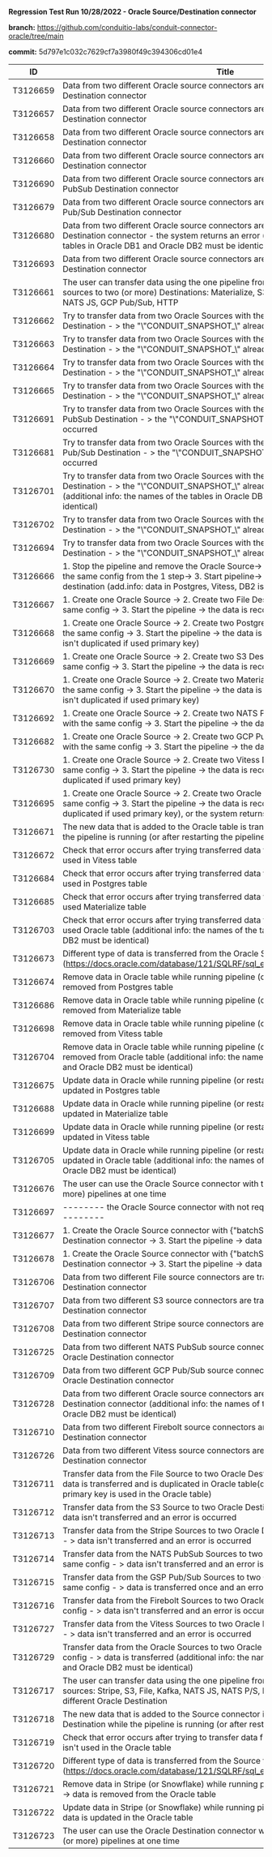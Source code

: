 **Regression Test Run 10/28/2022 - Oracle Source/Destination connector**

**branch:** https://github.com/conduitio-labs/conduit-connector-oracle/tree/main

**commit:** 5d797e1c032c7629cf7a3980f49c394306cd01e4

| ID       | Title                                                                                                                                                                                                                                                      | Status | Comment |
| -------- | ---------------------------------------------------------------------------------------------------------------------------------------------------------------------------------------------------------------------------------------------------------- | ------ | ------- |
| T3126659 | Data from two different Oracle source connectors are transferred to the File Destination connector                                                                                                                                                         | Passed |         |
| T3126657 | Data from two different Oracle source connectors are transferred to the the Postgres Destination connector                                                                                                                                                 | Passed |         |
| T3126658 | Data from two different Oracle source connectors are transferred to the S3 Destination connector                                                                                                                                                           | Passed |         |
| T3126660 | Data from two different Oracle source connectors are transferred to the Materialize Destination connector                                                                                                                                                  | Passed |         |
| T3126690 | Data from two different Oracle source connectors are transferred to the NATS PubSub Destination connector                                                                                                                                                  | Passed |         |
| T3126679 | Data from two different Oracle source connectors are transferred to the GCP Pub/Sub Destination connector                                                                                                                                                  | Passed |         |
| T3126680 | Data from two different Oracle source connectors aren't transferred to the Oracle Destination connector - the system returns an error (additional info: the names of the tables in Oracle DB1 and Oracle DB2 must be identical)                            | Passed |         |
| T3126693 | Data from two different Oracle source connectors are transferred to the Vitess Destination connector                                                                                                                                                       | Passed |         |
| T3126661 | The user can transfer data using the one pipeline from two (or more) different Oracle sources to two (or more) Destinations: Materialize, S3, File, Kafka, NATS Pub/Subp, NATS JS, GCP Pub/Sub, HTTP                                                       | Passed |         |
| T3126662 | Try to transfer data from two Oracle Sources with the same config to the File Destination - > the "\\"CONDUIT_SNAPSHOT_\\" already exists" error is occurred                                                                                               | Passed |         |
| T3126663 | Try to transfer data from two Oracle Sources with the same config to the Postgres Destination - > the "\\"CONDUIT_SNAPSHOT_\\" already exists" error is occurred                                                                                           | Passed |         |
| T3126664 | Try to transfer data from two Oracle Sources with the same config to the S3 Destination - > the "\\"CONDUIT_SNAPSHOT_\\" already exists" error is occurred                                                                                                 | Passed |         |
| T3126665 | Try to transfer data from two Oracle Sources with the same config to the Materialize Destination - > the "\\"CONDUIT_SNAPSHOT_\\" already exists" error is occurred                                                                                        | Passed |         |
| T3126691 | Try to transfer data from two Oracle Sources with the same config to the NATS PubSub Destination - > the "\\"CONDUIT_SNAPSHOT_\\" already exists" error is occurred                                                                                        | Passed |         |
| T3126681 | Try to transfer data from two Oracle Sources with the same config to the GCP Pub/Sub Destination - > the "\\"CONDUIT_SNAPSHOT_\\" already exists" error is occurred                                                                                        | Passed |         |
| T3126701 | Try to transfer data from two Oracle Sources with the same config to the Oracle Destination - > the "\\"CONDUIT_SNAPSHOT_\\" already exists" error is occurred (additional info: the names of the tables in Oracle DB1 and Oracle DB2 must be identical)   | Passed |         |
| T3126702 | Try to transfer data from two Oracle Sources with the same config to the Firebolt Destination - > the "\\"CONDUIT_SNAPSHOT_\\" already exists" error is occurred                                                                                           | Passed |         |
| T3126694 | Try to transfer data from two Oracle Sources with the same config to the Vitess Destination - > the "\\"CONDUIT_SNAPSHOT_\\" already exists" error is occurred                                                                                             | Passed |         |
| T3126666 | 1\. Stop the pipeline and remove the Oracle Source-> 2. create the Oracle Source with the same config from the 1 step-> 3. Start pipeline-> data is recorded to the destination (add.info: data in Postgres, Vitess, DB2 is refreshed if used primary key) | Passed |         |
| T3126667 | 1\. Create one Oracle Source -> 2. Create two File Destination connectors with the same config -> 3. Start the pipeline -> the data is recorded and duplicated                                                                                             | Passed |         |
| T3126668 | 1\. Create one Oracle Source -> 2. Create two Postgres Destination connectors with the same config -> 3. Start the pipeline -> the data is recorded and duplicated (data isn't duplicated if used primary key)                                             | Passed |         |
| T3126669 | 1\. Create one Oracle Source -> 2. Create two S3 Destination connectors with the same config -> 3. Start the pipeline -> the data is recorded and duplicated                                                                                               | Passed |         |
| T3126670 | 1\. Create one Oracle Source -> 2. Create two Materialize Destination connectors with the same config -> 3. Start the pipeline -> the data is recorded and duplicated (data isn't duplicated if used primary key)                                          | Passed |         |
| T3126692 | 1\. Create one Oracle Source -> 2. Create two NATS PubSub Destination connectors with the same config -> 3. Start the pipeline -> the data is recorded and duplicated                                                                                      | Passed |         |
| T3126682 | 1\. Create one Oracle Source -> 2. Create two GCP Pub/Sub Destination connectors with the same config -> 3. Start the pipeline -> the data is recorded and duplicated                                                                                      | Passed |         |
| T3126730 | 1\. Create one Oracle Source -> 2. Create two Vitess Destination connectors with the same config -> 3. Start the pipeline -> the data is recorded and duplicated (data isn't duplicated if used primary key)                                               | Passed |         |
| T3126695 | 1\. Create one Oracle Source -> 2. Create two Oracle Destination connectors with the same config -> 3. Start the pipeline -> the data is recorded and duplicated (data isn't duplicated if used primary key), or the system returns an error               | Passed |         |
| T3126671 | The new data that is added to the Oracle table is transferred to the Destination while the pipeline is running (or after restarting the pipeline )                                                                                                         | Passed |         |
| T3126672 | Check that error occurs after trying transferred data from the Oracle table which isn't used in Vitess table                                                                                                                                               | Passed |         |
| T3126684 | Check that error occurs after trying transferred data from the Oracle table which isn't used in Postgres table                                                                                                                                             | Passed |         |
| T3126685 | Check that error occurs after trying transferred data from the Oracle table which isn't used Materialize table                                                                                                                                             | Passed |         |
| T3126703 | Check that error occurs after trying transferred data from the Oracle table which isn't used Oracle table (additional info: the names of the tables in Oracle DB1 and Oracle DB2 must be identical)                                                        | Passed |         |
| T3126673 | Different type of data is transferred from the Oracle Source to Destination (https://docs.oracle.com/database/121/SQLRF/sql_elements001.htm#SQLRF30020)                                                                                                    | Passed |         |
| T3126674 | Remove data in Oracle table while running pipeline (or restart run pipeline) -> data is removed from Postgres table                                                                                                                                        | Passed |         |
| T3126686 | Remove data in Oracle table while running pipeline (or restart run pipeline) -> data is removed from Materialize table                                                                                                                                     | Passed |         |
| T3126698 | Remove data in Oracle table while running pipeline (or restart run pipeline) -> data is removed from Vitess table                                                                                                                                          | Passed |         |
| T3126704 | Remove data in Oracle table while running pipeline (or restart run pipeline) -> data is removed from Oracle table (additional info: the names of the tables in Oracle DB1 and Oracle DB2 must be identical)                                                | Passed |         |
| T3126675 | Update data in Oracle while running pipeline (or restart run pipeline) -> data is updated in Postgres table                                                                                                                                                | Passed |         |
| T3126688 | Update data in Oracle while running pipeline (or restart run pipeline) -> data is updated in Materialize table                                                                                                                                             | Passed |         |
| T3126699 | Update data in Oracle while running pipeline (or restart run pipeline) -> data is updated in Vitess table                                                                                                                                                  | Passed |         |
| T3126705 | Update data in Oracle while running pipeline (or restart run pipeline) -> data is updated in Oracle table (additional info: the names of the tables in Oracle DB1 and Oracle DB2 must be identical)                                                        | Passed |         |
| T3126676 | The user can use the Oracle Source connector with the identical config in two (or more) pipelines at one time                                                                                                                                              | Passed |         |
| T3126697 | \-------- the Oracle Source connector with not required config ----------------------                                                                                                                                                                      | Passed |         |
| T3126677 | 1\. Create the Oracle Source connector with {"batchSize":"1"} -> 2. crate the Destination connector -> 3. Start the pipeline -> data is transferred                                                                                                        | Passed |         |
| T3126678 | 1\. Create the Oracle Source connector with {"batchSize":"1000"} -> 2. crate the Destination connector -> 3. Start the pipeline -> data is transferred                                                                                                     | Passed |         |
| T3126706 | Data from two different File source connectors are transferred to the Oracle Destination connector                                                                                                                                                         | Passed |         |
| T3126707 | Data from two different S3 source connectors are transferred to the Oracle Destination connector                                                                                                                                                           | Passed |         |
| T3126708 | Data from two different Stripe source connectors are transferred to the Oracle Destination connector                                                                                                                                                       | Passed |         |
| T3126725 | Data from two different NATS PubSub source connectors are transferred to the Oracle Destination connector                                                                                                                                                  | Passed |         |
| T3126709 | Data from two different GCP Pub/Sub source connectors are transferred to the Oracle Destination connector                                                                                                                                                  | Passed |         |
| T3126728 | Data from two different Oracle source connectors aren't transferred to the Oracle Destination connector (additional info: the names of the tables in Oracle DB1 and Oracle DB2 must be identical)                                                          | Passed |         |
| T3126710 | Data from two different Firebolt source connectors are transferred to the Oracle Destination connector                                                                                                                                                     | Passed |         |
| T3126726 | Data from two different Vitess source connectors are transferred to the Oracle Destination connector                                                                                                                                                       | Passed |         |
| T3126711 | Transfer data from the File Source to two Oracle Destination with the same config - > data is transferred and is duplicated in Oracle table(data isn't duplicated if the primary key is used in the Oracle table)                                          | Passed |         |
| T3126712 | Transfer data from the S3 Source to two Oracle Destination with the same config - > data isn't transferred and an error is occurred                                                                                                                        | Passed |         |
| T3126713 | Transfer data from the Stripe Sources to two Oracle Destination with the same config - > data isn't transferred and an error is occurred                                                                                                                   | Passed |         |
| T3126714 | Transfer data from the NATS PubSub Sources to two Oracle Destination with the same config - > data isn't transferred and an error is occurred                                                                                                              | Passed |         |
| T3126715 | Transfer data from the GSP Pub/Sub Sources to two Oracle Destination with the same config - > data is transferred once and an error is occurred                                                                                                            | Passed |         |
| T3126716 | Transfer data from the Firebolt Sources to two Oracle Destination with the same config - > data isn't transferred and an error is occurred                                                                                                                 | Passed |         |
| T3126727 | Transfer data from the Vitess Sources to two Oracle Destination with the same config - > data isn't transferred and an error is occurred                                                                                                                   | Passed |         |
| T3126729 | Transfer data from the Oracle Sources to two Oracle Destination with the same config - > data is transferred (additional info: the names of the tables in Oracle DB1 and Oracle DB2 must be identical)                                                     | Passed |         |
| T3126717 | The user can transfer data using the one pipeline from two (or more) different sources: Stripe, S3, File, Kafka, NATS JS, NATS P/S, HTTP, GCP P/S to two (or more) different Oracle Destination                                                            | Passed |         |
| T3126718 | The new data that is added to the Source connector is transferred to the Oracle Destination while the pipeline is running (or after restarting the pipeline )                                                                                              | Passed |         |
| T3126719 | Check that error occurs after trying to transfer data from the Source connector which isn't used in the Oracle table                                                                                                                                       | Passed |         |
| T3126720 | Different type of data is transferred from the Source to the Oracle Destination (https://docs.oracle.com/database/121/SQLRF/sql_elements001.htm#SQLRF30020)                                                                                                | Passed |         |
| T3126721 | Remove data in Stripe (or Snowflake) while running pipeline (or restart run pipeline) -> data is removed from the Oracle table                                                                                                                             | Passed |         |
| T3126722 | Update data in Stripe (or Snowflake) while running pipeline (or restart run pipeline) -> data is updated in the Oracle table                                                                                                                               | Passed |         |
| T3126723 | The user can use the Oracle Destination connector with the identical config in two (or more) pipelines at one time                                                                                                                                         | Passed |         |
